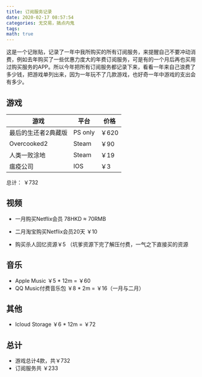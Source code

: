 ```yaml
---
title: 订阅服务记录
date: 2020-02-17 08:57:54
categories: 无交易，搞点内鬼
tags:
math: true
---
```


这是一个记账贴，记录了一年中我所购买的所有订阅服务，来提醒自己不要冲动消费，例如去年购买了一些优惠力度大的年费订阅服务，可是有的一个月后再也买用过购买服务的APP。所以今年把所有订阅服务都记录下来，看看一年来自己浪费了多少钱，把游戏单列出来，因为一年玩不了几款游戏，也好奇一年中游戏的支出会有多少。

## 游戏

| 游戏                | 平台    | 价格  |
| ------------------- | ------- | ----- |
| 最后的生还者2典藏版 | PS only | ￥620 |
| Overcooked2         | Steam   | ￥90  |
| 人类一败涂地        | Steam   | ￥19  |
| 瘟疫公司            | IOS     | ￥3   |
总计： ￥732

## 视频

+ 一月购买Netflix会员 78HKD $\approx$ 70RMB

+ 二月淘宝购买Netflix会员20天 ￥10

<!-- more -->

+ 购买杀人回忆资源￥5 （坑爹资源下完了解压付费，一气之下直接买的资源

## 音乐

+ Apple Music ￥5 * 12m = ￥60
+ QQ Music付费音乐包 ￥8 * 2m = ￥16（一月与二月）

## 其他

+ Icloud Storage ￥6 * 12m = ￥72

## 总计

+ 游戏总计4款，共￥732
+ 订阅服务共 ￥233